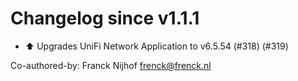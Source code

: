 # Changelog since v1.1.1
- ⬆️ Upgrades UniFi Network Application to v6.5.54 (#318) (#319)

Co-authored-by: Franck Nijhof <frenck@frenck.nl> 
